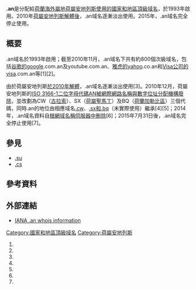 **.an**是分配給[荷蘭](https://zh.wikipedia.org/wiki/荷蘭 "wikilink")[海外屬地](https://zh.wikipedia.org/wiki/海外屬地 "wikilink")[荷屬安地列斯使用的](https://zh.wikipedia.org/wiki/荷屬安地列斯 "wikilink")[國家和地區頂級域名](https://zh.wikipedia.org/wiki/國家和地區頂級域名 "wikilink")，於1993年啟用。2010年[荷屬安地列斯解體後](https://zh.wikipedia.org/wiki/荷屬安地列斯解體 "wikilink")，.an域名逐漸淡出使用。2015年，.an域名完全停止使用。

## 概要

.an域名於1993年啟用；截至2010年11月，.an域名下共有約800個次級域名，包括[谷歌的google](https://zh.wikipedia.org/wiki/谷歌 "wikilink").com.an及youtube.com.an、[雅虎的yahoo](../Page/雅虎.md "wikilink").co.an和[Visa公司的visa](../Page/Visa公司.md "wikilink").com.an等\[1\]\[2\]。

由於荷屬安地列斯[於2010年解體](https://zh.wikipedia.org/wiki/荷屬安地列斯解體 "wikilink")，.an域名逐漸淡出使用\[3\]。2010年12月，荷屬安地列斯的[ISO
3166-1二位字母代碼AN被](https://zh.wikipedia.org/wiki/ISO_3166-1二位字母代碼 "wikilink")[網際網路名稱與數字位址分配機構廢除](https://zh.wikipedia.org/wiki/網際網路名稱與數字位址分配機構 "wikilink")，並改劃為CW（[古拉索](https://zh.wikipedia.org/wiki/古拉索 "wikilink")）、SX（[荷屬聖馬丁](../Page/荷屬聖馬丁.md "wikilink")）及BQ（[荷蘭加勒比區](../Page/荷蘭加勒比區.md "wikilink")）三個代碼，同時.an的地位由相應域名[.cw](../Page/.cw.md "wikilink")、[.sx和](https://zh.wikipedia.org/wiki/.sx "wikilink")[.bq](../Page/.bq.md "wikilink")（未實際使用）繼承\[4\]\[5\]；2014年，.an域名資料自[根網域名稱伺服器中刪除](../Page/根網域名稱伺服器.md "wikilink")\[6\]；2015年7月31日後，.an域名完全停止使用\[7\]。

## 參見

  - [.su](https://zh.wikipedia.org/wiki/.su "wikilink")
  - [.cs](https://zh.wikipedia.org/wiki/.cs "wikilink")

## 參考資料

## 外部連結

  - [IANA .an whois information](http://www.iana.org/root-whois/an.htm)

[Category:國家和地區頂級域名](https://zh.wikipedia.org/wiki/Category:國家和地區頂級域名 "wikilink")
[Category:荷屬安地列斯](https://zh.wikipedia.org/wiki/Category:荷屬安地列斯 "wikilink")

1.

2.

3.

4.

5.

6.

7.